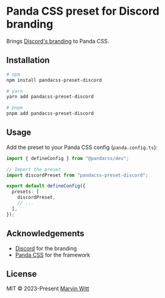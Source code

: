 # Panda CSS preset for Discord branding

Brings [Discord's branding](https://discord.com/branding) to Panda CSS.

## Installation

```bash
# npm
npm install pandacss-preset-discord

# yarn
yarn add pandacss-preset-discord

# pnpm
pnpm add pandacss-preset-discord
```

## Usage

Add the preset to your Panda CSS config (`panda.config.ts`):

```ts
import { defineConfig } from "@pandacss/dev";

// Import the preset
import discordPreset from "pandacss-preset-discord";

export default defineConfig({
  presets: [
    discordPreset,
    // ...
  ],
});
```

## Acknowledgements

- [Discord](https://discord.com/branding) for the branding
- [Panda CSS](https://panda-css.com) for the framework

## License

MIT © 2023-Present [Marvin Witt](https://nurmarv.in)